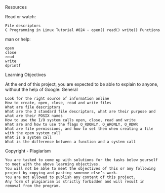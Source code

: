 Resources

Read or watch:

    File descriptors
    C Programming in Linux Tutorial #024 - open() read() write() Functions

man or help:

    open
    close
    read
    write
    dprintf

Learning Objectives

At the end of this project, you are expected to be able to explain to anyone, without the help of Google:
General

    Look for the right source of information online
    How to create, open, close, read and write files
    What are file descriptors
    What are the 3 standard file descriptors, what are their purpose and what are their POSIX names
    How to use the I/O system calls open, close, read and write
    What are and how to use the flags O_RDONLY, O_WRONLY, O_RDWR
    What are file permissions, and how to set them when creating a file with the open system call
    What is a system call
    What is the difference between a function and a system call

Copyright - Plagiarism

    You are tasked to come up with solutions for the tasks below yourself to meet with the above learning objectives.
    You will not be able to meet the objectives of this or any following project by copying and pasting someone else’s work.
    You are not allowed to publish any content of this project.
    Any form of plagiarism is strictly forbidden and will result in removal from the program.


